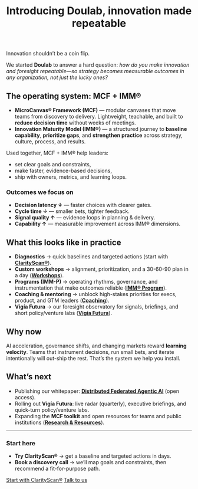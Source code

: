 ﻿---
title: Introducing Doulab, innovation made repeatable
description: Why Doulab exists, how the MicroCanvas® Framework and IMM® help teams ship outcomes reliably, and where to start.
authors: [luis]
tags: [announcement, mcf, imm, clarityscan, vigia-futura, innovation]
image: /img/docusaurus-social-card.jpg
keywords:
  - innovation maturity
  - microcanvas
  - IMM
  - foresight
  - diagnostics
  - workshops
  - strategy execution
---

Innovation shouldn’t be a coin flip.

We started **Doulab** to answer a hard question: *how do you make innovation and foresight repeatable—so strategy becomes measurable outcomes in any organization, not just the lucky ones?*

## The operating system: MCF + IMM®

- **MicroCanvas® Framework (MCF)** — modular canvases that move teams from discovery to delivery. Lightweight, teachable, and built to **reduce decision time** without weeks of meetings.  
- **Innovation Maturity Model (IMM®)** — a structured journey to **baseline capability**, **prioritize gaps**, and **strengthen practice** across strategy, culture, process, and results.

Used together, MCF + IMM® help leaders:

- set clear goals and constraints,  
- make faster, evidence-based decisions,  
- ship with owners, metrics, and learning loops.

### Outcomes we focus on

- **Decision latency ↓** — faster choices with clearer gates.  
- **Cycle time ↓** — smaller bets, tighter feedback.  
- **Signal quality ↑** — evidence loops in planning & delivery.  
- **Capability ↑** — measurable improvement across IMM® dimensions.

## What this looks like in practice

- **Diagnostics** → quick baselines and targeted actions (start with **[ClarityScan®](/services/clarityscan)**).  
- **Custom workshops** → alignment, prioritization, and a 30-60-90 plan in a day (**[Workshops](/services/custom-workshops)**).  
- **Programs (IMM-P)** → operating rhythms, governance, and instrumentation that make outcomes reliable (**[IMM® Program](/services/innovation-maturity)**).  
- **Coaching & mentoring** → unblock high-stakes priorities for execs, product, and GTM leaders (**[Coaching](/services/coaching-mentoring)**).  
- **Vigía Futura** → our foresight observatory for signals, briefings, and short policy/venture labs (**[Vigía Futura](/vigia-futura)**).

## Why now

AI acceleration, governance shifts, and changing markets reward **learning velocity**. Teams that instrument decisions, run small bets, and iterate intentionally will out-ship the rest. That’s the system we help you install.

## What’s next

- Publishing our whitepaper: **[Distributed Federated Agentic AI](/docs/research-resources/distributed-federated-agentic-ai)** (open access).  
- Rolling out **Vigía Futura**: live radar (quarterly), executive briefings, and quick-turn policy/venture labs.  
- Expanding the **MCF toolkit** and open resources for teams and public institutions (**[Research & Resources](/docs/research-resources)**).

---

### Start here

- **Try ClarityScan®** → get a baseline and targeted actions in days.  
- **Book a discovery call** → we’ll map goals and constraints, then recommend a fit-for-purpose path.

<div className="btn-row" style={{marginTop: '0.5rem'}}>
  <a className="btn-primary" href="/services/clarityscan" aria-label="Start with ClarityScan diagnostic">Start with ClarityScan®</a>
  <a className="btn-secondary" href="/contact" aria-label="Talk to Doulab">Talk to us</a>
</div>
